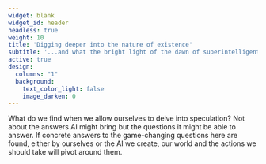 ```yaml
---
widget: blank
widget_id: header
headless: true
weight: 10
title: 'Digging deeper into the nature of existence'
subtitle: '...and what the bright light of the dawn of superintelligent AI might reveal'
active: true
design:
  columns: "1"
  background:
    text_color_light: false
    image_darken: 0
---
```


What do we find when we allow ourselves to delve into speculation?  Not about the answers AI might bring but the questions it might be able to answer.  If concrete answers to the game-changing questions here are found, either by ourselves or the AI we create, our world and the actions we should take will pivot around them.
